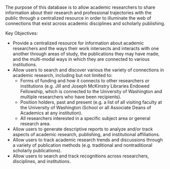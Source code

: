 The purpose of this database is to allow academic researchers to share information about their research and professional trajectories with the public through a centralized resource in order to illuminate the web of connections that exist across academic disciplines and scholarly publishing.

Key Objectives:
- Provide a centralized resource for information about academic researchers and the ways their work intersects and interacts with one another through areas of study, the publications they may have made, and the multi-modal ways in which they are connected to various institutions. 
- Allow users to search and discover various the variety of connections in academic research, including but not limited to: 
    - Forms of funding and how it connects to other researchers or institutions (e.g. Jill and Joseph McKinstry Libraries Endowed Fellowship, which is connected to the University of Washington and multiple researchers who have been recipients). 
    - Position holders, past and present (e.g. a list of all visiting faculty at the University of Washington iSchool or all Associate Deans of Academics at any institution).
    - All researchers interested in a specific subject area or general research area.
- Allow users to generate descriptive reports to analyze and/or track aspects of academic research, publishing, and institutional affiliations. 
- Allow users to track academic research trends and discussions through a variety of publication methods (e.g. traditional and nontraditional scholarly publications).
- Allow users to search and track recognitions across researchers, disciplines, and institutions. 
